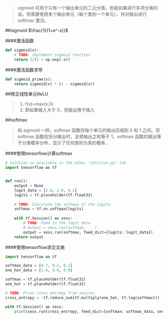 >sigmoid 可用于只有一个输出单元的二元分类。但是如果进行多项分类的话，则需要使用多个输出单元（每个类别一个单元），并对输出进行 softmax 激活。

##sigmoid
$\frac{1}{1+e^-x)}$

####激活函数
```python
def sigmoid(x):
    # TODO: Implement sigmoid function
    return 1/(1 + np.exp(-x))

```
####激活函数求导
```python
def sigmoid_prime(x):
    return sigmoid(x) * (1 - sigmoid(x))
```

##修正线性单元ReLU
>1. f(x)=max(x,0)
>2. 即如果输入大于 0，则输出等于输入


##softmax
>和 sigmoid 一样，softmax 函数将每个单元的输出压缩到 0 和 1 之间。但 softmax 函数在拆分输出时，会使输出之和等于 1。softmax 函数的输出等于分类概率分布，显示了任何类别为真的概率。

####使用tensorflow计算softmax
```python
# Solution is available in the other "solution.py" tab
import tensorflow as tf


def run():
    output = None
    logit_data = [2.0, 1.0, 0.1]
    logits = tf.placeholder(tf.float32)
    
    # TODO: Calculate the softmax of the logits
    softmax = tf.nn.softmax(logits)  
    
    with tf.Session() as sess:
        # TODO: Feed in the logit data
        # output = sess.run(softmax,    )
        output = sess.run(softmax, feed_dict={logits: logit_data})
    return output

```

####使用tensorflow求交叉熵
```python
import tensorflow as tf

softmax_data = [0.7, 0.2, 0.1]
one_hot_data = [1.0, 0.0, 0.0]

softmax = tf.placeholder(tf.float32)
one_hot = tf.placeholder(tf.float32)

# TODO: Print cross entropy from session
cross_entropy = -tf.reduce_sum(tf.multiply(one_hot, tf.log(softmax)))

with tf.Session() as sess:
    print(sess.run(cross_entropy, feed_dict={softmax: softmax_data, one_hot: one_hot_data}))
```



